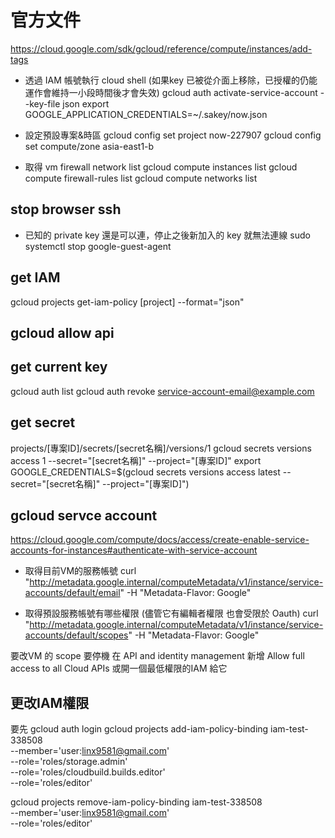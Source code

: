 # 官方文件
https://cloud.google.com/sdk/gcloud/reference/compute/instances/add-tags

* 透過 IAM 帳號執行 cloud shell (如果key 已被從介面上移除，已授權的仍能運作會維持一小段時間後才會失效)
gcloud auth activate-service-account --key-file json
export GOOGLE_APPLICATION_CREDENTIALS=~/.sakey/now.json

* 設定預設專案&時區
gcloud config set project now-227907
gcloud config set compute/zone asia-east1-b

* 取得 vm firewall network list
gcloud compute instances list
gcloud compute firewall-rules list
gcloud compute networks list

## stop browser ssh
* 已知的 private key 還是可以連，停止之後新加入的 key 就無法連線
sudo systemctl stop google-guest-agent

## get IAM
gcloud projects get-iam-policy [project] --format="json"

## gcloud allow api

## get current key 
gcloud auth list
gcloud auth revoke service-account-email@example.com

## get secret 
projects/[專案ID]/secrets/[secret名稱]/versions/1
gcloud secrets versions access 1 --secret="[secret名稱]" --project="[專案ID]"
export GOOGLE_CREDENTIALS=$(gcloud secrets versions access latest --secret="[secret名稱]" --project="[專案ID]")

## gcloud servce account
https://cloud.google.com/compute/docs/access/create-enable-service-accounts-for-instances#authenticate-with-service-account

* 取得目前VM的服務帳號
curl "http://metadata.google.internal/computeMetadata/v1/instance/service-accounts/default/email" -H "Metadata-Flavor: Google"

* 取得預設服務帳號有哪些權限 (儘管它有編輯者權限 也會受限於 Oauth)
curl "http://metadata.google.internal/computeMetadata/v1/instance/service-accounts/default/scopes" -H "Metadata-Flavor: Google"

要改VM 的 scope 要停機
在 API and identity management 新增 Allow full access to all Cloud APIs
或開一個最低權限的IAM 給它



## 更改IAM權限
要先 gcloud auth login 
gcloud projects add-iam-policy-binding iam-test-338508 \
  --member='user:linx9581@gmail.com' \
  --role='roles/storage.admin' \
  --role='roles/cloudbuild.builds.editor' \
  --role='roles/editor'

gcloud projects remove-iam-policy-binding iam-test-338508 \
  --member='user:linx9581@gmail.com' \
  --role='roles/editor'
  